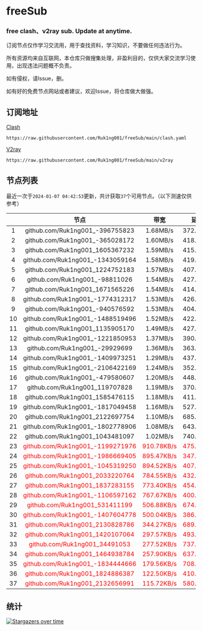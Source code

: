 # freeSub
### free clash、v2ray sub. Update at anytime.

订阅节点仅作学习交流用，用于查找资料，学习知识，不要做任何违法行为。

所有资源均来自互联网，本仓库只做搜集处理，非盈利目的，仅供大家交流学习使用，出现违法问题概不负责。

如有侵权，请Issue，删。

如有好的免费节点网站或者建议，欢迎Issue，将仓库做大做强。

## 订阅地址
[Clash](https://raw.githubusercontent.com/Ruk1ng001/freeSub/main/clash.yaml)
```
https://raw.githubusercontent.com/Ruk1ng001/freeSub/main/clash.yaml
```
[V2ray](https://raw.githubusercontent.com/Ruk1ng001/freeSub/main/v2ray)
```
https://raw.githubusercontent.com/Ruk1ng001/freeSub/main/v2ray
```

## 节点列表

最近一次于`2024-01-07 04:42:53`更新，共计获取`37`个可用节点。（以下测速仅供参考）

|  | 节点 | 带宽 | 延迟 |
|:-:|:--:|:--:|:--:|
 | 1 | github.com/Ruk1ng001_-396755823 | 1.68MB/s | 372.00ms |
 | 2 | github.com/Ruk1ng001_-365028172 | 1.60MB/s | 418.00ms |
 | 3 | github.com/Ruk1ng001_1605367232 | 1.59MB/s | 415.00ms |
 | 4 | github.com/Ruk1ng001_-1343059164 | 1.58MB/s | 419.00ms |
 | 5 | github.com/Ruk1ng001_1224752183 | 1.57MB/s | 407.00ms |
 | 6 | github.com/Ruk1ng001_-98811026 | 1.54MB/s | 427.00ms |
 | 7 | github.com/Ruk1ng001_1671565226 | 1.54MB/s | 414.00ms |
 | 8 | github.com/Ruk1ng001_-1774312317 | 1.53MB/s | 426.00ms |
 | 9 | github.com/Ruk1ng001_-940576592 | 1.53MB/s | 404.00ms |
 | 10 | github.com/Ruk1ng001_-1488519496 | 1.52MB/s | 422.00ms |
 | 11 | github.com/Ruk1ng001_1135905170 | 1.49MB/s | 427.00ms |
 | 12 | github.com/Ruk1ng001_-1221850953 | 1.37MB/s | 390.00ms |
 | 13 | github.com/Ruk1ng001_-29929699 | 1.36MB/s | 363.00ms |
 | 14 | github.com/Ruk1ng001_-1409973251 | 1.29MB/s | 437.00ms |
 | 15 | github.com/Ruk1ng001_-2106422169 | 1.24MB/s | 352.00ms |
 | 16 | github.com/Ruk1ng001_-479580607 | 1.20MB/s | 448.00ms |
 | 17 | github.com/Ruk1ng001_119707828 | 1.19MB/s | 370.00ms |
 | 18 | github.com/Ruk1ng001_1585476115 | 1.18MB/s | 411.00ms |
 | 19 | github.com/Ruk1ng001_-1817049458 | 1.16MB/s | 527.00ms |
 | 20 | github.com/Ruk1ng001_2122697754 | 1.10MB/s | 685.00ms |
 | 21 | github.com/Ruk1ng001_-1802778906 | 1.08MB/s | 643.00ms |
 | 22 | github.com/Ruk1ng001_1043481097 | 1.02MB/s | 740.00ms |
 | 23 | <font color=red>github.com/Ruk1ng001_-1199271976</font> | <font color=red>910.78KB/s</font> | <font color=red>475.00ms</font> |
 | 24 | <font color=red>github.com/Ruk1ng001_-1986669405</font> | <font color=red>895.47KB/s</font> | <font color=red>347.00ms</font> |
 | 25 | <font color=red>github.com/Ruk1ng001_-1045319250</font> | <font color=red>894.52KB/s</font> | <font color=red>407.00ms</font> |
 | 26 | <font color=red>github.com/Ruk1ng001_2033220764</font> | <font color=red>784.55KB/s</font> | <font color=red>432.00ms</font> |
 | 27 | <font color=red>github.com/Ruk1ng001_1837283155</font> | <font color=red>773.40KB/s</font> | <font color=red>454.00ms</font> |
 | 28 | <font color=red>github.com/Ruk1ng001_-1106597162</font> | <font color=red>767.67KB/s</font> | <font color=red>400.00ms</font> |
 | 29 | <font color=red>github.com/Ruk1ng001_531411199</font> | <font color=red>506.88KB/s</font> | <font color=red>674.00ms</font> |
 | 30 | <font color=red>github.com/Ruk1ng001_-1407604778</font> | <font color=red>500.04KB/s</font> | <font color=red>386.00ms</font> |
 | 31 | <font color=red>github.com/Ruk1ng001_2130828786</font> | <font color=red>344.27KB/s</font> | <font color=red>689.00ms</font> |
 | 32 | <font color=red>github.com/Ruk1ng001_1420107064</font> | <font color=red>297.57KB/s</font> | <font color=red>493.00ms</font> |
 | 33 | <font color=red>github.com/Ruk1ng001_34491053</font> | <font color=red>277.52KB/s</font> | <font color=red>737.00ms</font> |
 | 34 | <font color=red>github.com/Ruk1ng001_1464938784</font> | <font color=red>257.90KB/s</font> | <font color=red>637.00ms</font> |
 | 35 | <font color=red>github.com/Ruk1ng001_-1834444666</font> | <font color=red>179.56KB/s</font> | <font color=red>708.00ms</font> |
 | 36 | <font color=red>github.com/Ruk1ng001_1824886387</font> | <font color=red>122.50KB/s</font> | <font color=red>410.00ms</font> |
 | 37 | <font color=red>github.com/Ruk1ng001_2132656991</font> | <font color=red>115.72KB/s</font> | <font color=red>580.00ms</font> |


## 统计

[![Stargazers over time](https://starchart.cc/Ruk1ng001/freeSub.svg)](https://starchart.cc/Ruk1ng001/freeSub)